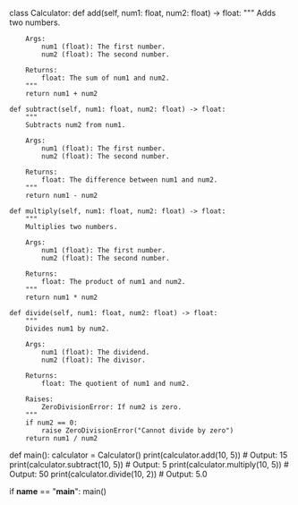  class Calculator:
    def add(self, num1: float, num2: float) -> float:
        """
        Adds two numbers.

        Args:
            num1 (float): The first number.
            num2 (float): The second number.

        Returns:
            float: The sum of num1 and num2.
        """
        return num1 + num2

    def subtract(self, num1: float, num2: float) -> float:
        """
        Subtracts num2 from num1.

        Args:
            num1 (float): The first number.
            num2 (float): The second number.

        Returns:
            float: The difference between num1 and num2.
        """
        return num1 - num2

    def multiply(self, num1: float, num2: float) -> float:
        """
        Multiplies two numbers.

        Args:
            num1 (float): The first number.
            num2 (float): The second number.

        Returns:
            float: The product of num1 and num2.
        """
        return num1 * num2

    def divide(self, num1: float, num2: float) -> float:
        """
        Divides num1 by num2.

        Args:
            num1 (float): The dividend.
            num2 (float): The divisor.

        Returns:
            float: The quotient of num1 and num2.

        Raises:
            ZeroDivisionError: If num2 is zero.
        """
        if num2 == 0:
            raise ZeroDivisionError("Cannot divide by zero")
        return num1 / num2

def main():
    calculator = Calculator()
    print(calculator.add(10, 5))  # Output: 15
    print(calculator.subtract(10, 5))  # Output: 5
    print(calculator.multiply(10, 5))  # Output: 50
    print(calculator.divide(10, 2))  # Output: 5.0

if __name__ == "__main__":
    main() 